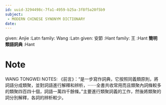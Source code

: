 ```yaml
---
id: uuid-3294498c-7fa1-4959-b25a-3f8f5a20f5b9
subject: 
 - MODERN CHINESE SYNONYM DICTIONARY
date: 
---
```


given: Anjie :Latn
family: Wang  :Latn
given: 安節 :Hant
family: 王 :Hant
**簡明類語詞典** :Hant
# Note
WANG TONGWEI NOTES: 《前言》：“是一步寫作詞典，它按照同義類原則，將詞語分成類聚，並對詞語進行解釋和辨析，⋯⋯全書共收常用而且類聚內詞條較多的類聚四百四十個，詞語一萬四千餘條。”主要進行類聚詞義的工作，然後將類聚的詞分別解釋，各詞的辨析較少。